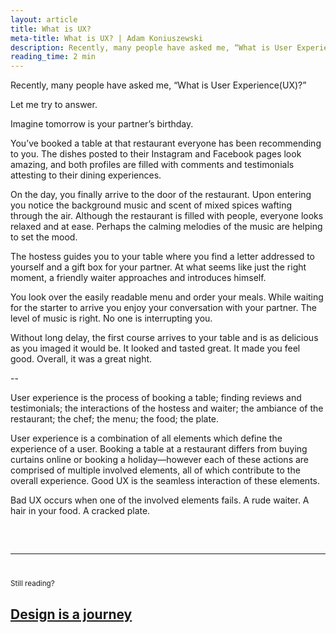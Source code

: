 ```yaml
---
layout: article
title: What is UX?
meta-title: What is UX? | Adam Koniuszewski
description: Recently, many people have asked me, “What is User Experience(UX)?” Let me try to answer.
reading_time: 2 min
---
```


Recently, many people have asked me, “What is User Experience(UX)?”

Let me try to answer.

Imagine tomorrow is your partner’s birthday. 

You’ve booked a table at that restaurant everyone has been recommending to you. The dishes posted to their Instagram and Facebook pages look amazing, and both profiles are filled with comments and testimonials attesting to their dining experiences. 

On the day, you finally arrive to the door of the restaurant. Upon entering you notice the background music and scent of mixed spices wafting through the air. Although the restaurant is filled with people, everyone looks relaxed and at ease. Perhaps the calming melodies of the music are helping to set the mood. 

The hostess guides you to your table where you find a letter addressed to yourself and a gift box for your partner. At what seems like just the right moment, a friendly waiter approaches and introduces himself. 

You look over the easily readable menu and order your meals. While waiting for the starter to arrive you enjoy your conversation with your partner. The level of music is right. No one is interrupting you. 

Without long delay, the first course arrives to your table and is as delicious as you imaged it would be. It looked and tasted great. It made you feel good. Overall, it was a great night. 

--

User experience is the process of booking a table; finding reviews and testimonials; the interactions of the hostess and waiter; the ambiance of the restaurant; the chef; the menu; the food; the plate. 

User experience is a combination of all elements which define the experience of a user. Booking a table at a restaurant differs from buying curtains online or booking a holiday—however each of these actions are comprised of multiple involved elements, all of which contribute to the overall experience. Good UX is the seamless interaction of these elements. 

Bad UX occurs when one of the involved elements fails. A rude waiter. A hair in your food. A cracked plate.

<hr style="margin-top: 60px; margin-bottom: 40px;">
<small>Still reading?</small>
<h2><a href="/writing/design-is-a-journey/">Design is a journey</a></h2>